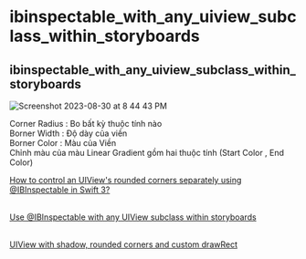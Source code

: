 # ibinspectable_with_any_uiview_subclass_within_storyboards
## ibinspectable_with_any_uiview_subclass_within_storyboards <br>
![Screenshot 2023-08-30 at 8 44 43 PM](https://github.com/Experimenters1/ibinspectable_with_any_uiview_subclass_within_storyboards/assets/64000769/773246fc-3a52-4d1c-a37f-bafb7cdb58e8)

Corner Radius : Bo bất kỳ thuộc tính nào <br>
Borner Width : Độ dày của viền <br>
Borner   Color  : Màu của Viền <br>
Chỉnh màu của màu Linear Gradient gồm hai thuộc tính (Start Color , End Color) <br>

[How to control an UIView's rounded corners separately using @IBInspectable in Swift 3?](https://stackoverflow.com/questions/45237863/how-to-control-an-uiviews-rounded-corners-separately-using-ibinspectable-in-sw) <br><br>

[Use @IBInspectable with any UIView subclass within storyboards](https://stackoverflow.com/questions/55664276/use-ibinspectable-with-any-uiview-subclass-within-storyboards) <br><br>

[UIView with shadow, rounded corners and custom drawRect](https://stackoverflow.com/questions/25591389/uiview-with-shadow-rounded-corners-and-custom-drawrect) <br><br>

